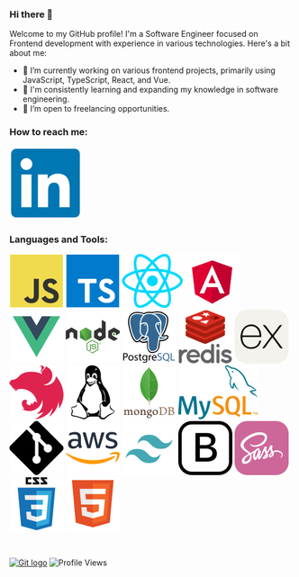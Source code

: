 ### Hi there 👋

Welcome to my GitHub profile! I'm a Software Engineer focused on Frontend development with experience in various technologies. Here's a bit about me:

- 🔭 I’m currently working on various frontend projects, primarily using JavaScript, TypeScript, React, and Vue.
- 🌱 I'm consistently learning and expanding my knowledge in software engineering.
- 💼 I’m open to freelancing opportunities.

### How to reach me:
[![Linkedin logo](./icons/LinkedIn.svg)](https://www.linkedin.com/in/renis-brari/)

### Languages and Tools:
[![JavaScript logo](./icons/JavaScript.svg)](https://developer.mozilla.org/en-US/docs/Web/JavaScript)
[![TypeScript logo](./icons/TypeScript.svg)](https://www.typescriptlang.org/)
[![React logo](./icons/React.svg)](https://reactjs.org/)
[![Angular logo](./icons/Angular.svg)](https://angular.io/)
[![Vue logo](./icons/Vue.svg)](https://vuejs.org/)
[![Node.js logo](./icons/NodeJS.svg)](https://nodejs.org/en/)
[![PostgreSQL logo](./icons/PostgreSQL.svg)](https://www.postgresql.org/)
[![Redis logo](./icons/Redis.svg)](https://redis.io/)
[![Express.js logo](./icons/ExpressJS.svg)](https://expressjs.com/)
[![Nest.js logo](./icons/NestJS.svg)](https://nestjs.com/)
[![Linux logo](./icons/Linux.svg)](https://www.kernel.org/)
[![MongoDB logo](./icons/MongoDB.svg)](https://www.mongodb.com/)
[![MySQL logo](./icons/MySQL.svg)](https://www.mysql.com/)
[![Git logo](./icons/Git.svg)](https://git-scm.com/)
[![AWS logo](./icons/AWS.svg)](https://aws.amazon.com/)
[![Tailwind logo](./icons/Tailwind.svg)](https://tailwindcss.com/)
[![Bootstrap logo](./icons/Bootstrap.svg)](https://getbootstrap.com/)
[![Sass logo](./icons/Sass.svg)](https://sass-lang.com/)
[![Css logo](./icons/Css.svg)](https://developer.mozilla.org/en-US/docs/Web/CSS)
[![Html logo](./icons/Html.svg)](https://developer.mozilla.org/en-US/docs/Web/HTML)

&nbsp;

[<img src="https://api.daily.dev/devcards/v2/UipxFkc3aG0eds2PFvtEa.png?type=default&r=vhm" alt="Git logo" width="300px">](https://app.daily.dev/rbrari)
![Profile Views](https://komarev.com/ghpvc/?username=rbrari&label=Profile%20views&color=0e75b6&style=for-the-badge)  

